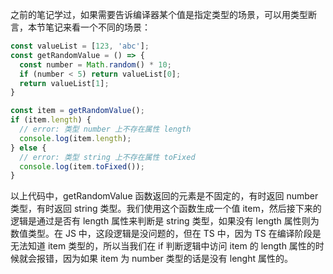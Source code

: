 之前的笔记学过，如果需要告诉编译器某个值是指定类型的场景，可以用类型断言，本节笔记来看一个不同的场景：

``` typescript
const valueList = [123, 'abc'];
const getRandomValue = () => {
  const number = Math.random() * 10;
  if (number < 5) return valueList[0];
  return valueList[1];
}

const item = getRandomValue();
if (item.length) {
  // error: 类型 number 上不存在属性 length
  console.log(item.length);
} else {
  // error: 类型 string 上不存在属性 toFixed
  console.log(item.toFixed());
}
```
以上代码中，getRandomValue 函数返回的元素是不固定的，有时返回 number 类型，有时返回 string 类型。我们使用这个函数生成一个值 item，然后接下来的逻辑是通过是否有 length 属性来判断是 string 类型，如果没有 length 属性则为数值类型。在 JS 中，这段逻辑是没问题的，但在 TS 中，因为 TS 在编译阶段是无法知道 item 类型的，所以当我们在 if 判断逻辑中访问 item 的 length 属性的时候就会报错，因为如果 item 为 number 类型的话是没有 lenght 属性的。